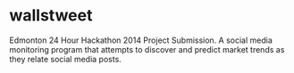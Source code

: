 wallstweet
==========

Edmonton 24 Hour Hackathon 2014 Project Submission. A social media monitoring program that attempts to discover and predict market trends as they relate social media posts.
